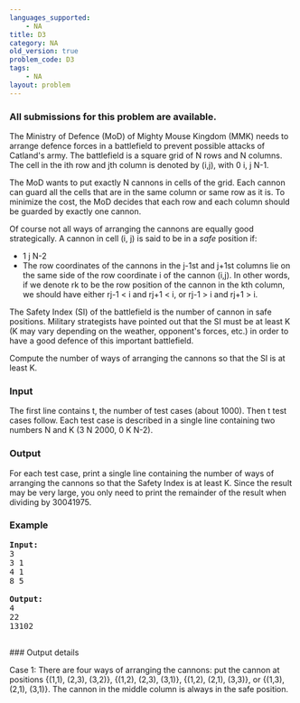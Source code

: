 ```yaml
---
languages_supported:
    - NA
title: D3
category: NA
old_version: true
problem_code: D3
tags:
    - NA
layout: problem
---
```

###  All submissions for this problem are available. 

The Ministry of Defence (MoD) of Mighty Mouse Kingdom (MMK) needs to arrange defence forces in a battlefield to prevent possible attacks of Catland's army. The battlefield is a square grid of N rows and N columns. The cell in the ith row and jth column is denoted by (i,j), with 0 i, j N-1.

The MoD wants to put exactly N cannons in cells of the grid. Each cannon can guard all the cells that are in the same column or same row as it is. To minimize the cost, the MoD decides that each row and each column should be guarded by exactly one cannon.

Of course not all ways of arranging the cannons are equally good strategically. A cannon in cell (i, j) is said to be in a _safe_ position if:

- 1 j N-2
- The row coordinates of the cannons in the j-1st and j+1st columns lie on the same side of the row coordinate i of the cannon (i,j). In other words, if we denote rk to be the row position of the cannon in the kth column, we should have either rj-1 < i and rj+1 < i, or rj-1 > i and rj+1 > i.

The Safety Index (SI) of the battlefield is the number of cannon in safe positions. Military strategists have pointed out that the SI must be at least K (K may vary depending on the weather, opponent's forces, etc.) in order to have a good defence of this important battlefield.

Compute the number of ways of arranging the cannons so that the SI is at least K.

### Input

The first line contains t, the number of test cases (about 1000). Then t test cases follow. Each test case is described in a single line containing two numbers N and K (3 N 2000, 0 K N-2).

### Output

For each test case, print a single line containing the number of ways of arranging the cannons so that the Safety Index is at least K. Since the result may be very large, you only need to print the remainder of the result when dividing by 30041975.

### Example

<pre>
<b>Input:</b>
3 
3 1
4 1
8 5

<b>Output:</b>
4
22
13102

</pre>### Output details
Case 1: There are four ways of arranging the cannons: put the cannon at positions {(1,1), (2,3), (3,2)}, {(1,2), (2,3), (3,1)}, {(1,2), (2,1), (3,3)}, or {(1,3), (2,1), (3,1)}. The cannon in the middle column is always in the safe position.
